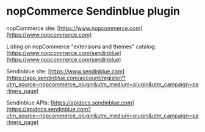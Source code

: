 nopCommerce Sendinblue plugin
===========

nopCommerce site: [https://www.nopcommerce.com](https://www.nopcommerce.com)


Listing on nopCommerce "extensions and themes" catalog: [https://www.nopcommerce.com/sendinblue](https://www.nopcommerce.com/sendinblue)


Sendinblue site: [https://www.sendinblue.com](https://app.sendinblue.com/account/register/?utm_source=nopcommerce_plugin&utm_medium=plugin&utm_campaign=partners_page)

Sendinblue APIs: [https://apidocs.sendinblue.com](https://apidocs.sendinblue.com?utm_source=nopcommerce_plugin&utm_medium=plugin&utm_campaign=partners_page)
